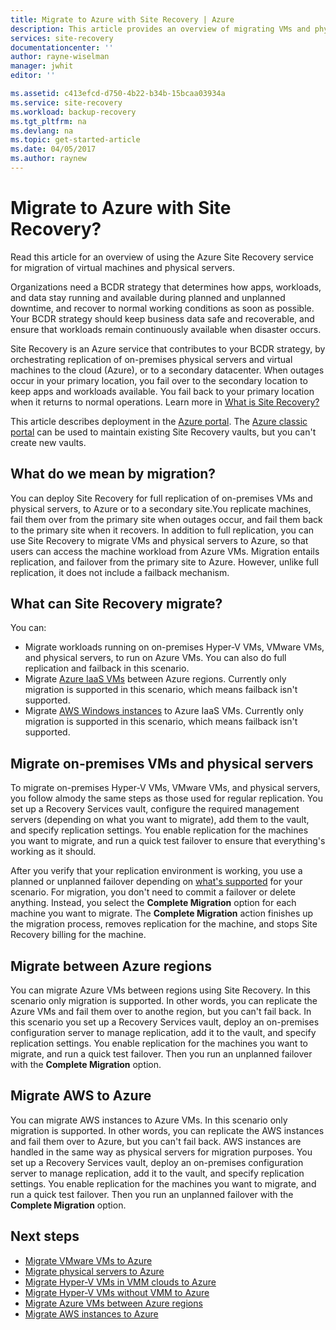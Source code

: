 ```yaml
---
title: Migrate to Azure with Site Recovery | Azure
description: This article provides an overview of migrating VMs and physical servers to Azure with Azure Site Recovery
services: site-recovery
documentationcenter: ''
author: rayne-wiselman
manager: jwhit
editor: ''

ms.assetid: c413efcd-d750-4b22-b34b-15bcaa03934a
ms.service: site-recovery
ms.workload: backup-recovery
ms.tgt_pltfrm: na
ms.devlang: na
ms.topic: get-started-article
ms.date: 04/05/2017
ms.author: raynew
---
```


# Migrate to Azure with Site Recovery?

Read this article for an overview of using the Azure Site Recovery service for migration of virtual machines and physical servers.

Organizations need a BCDR strategy that determines how apps, workloads, and data stay running and available during planned and unplanned downtime, and recover to normal working conditions as soon as possible. Your BCDR strategy should keep business data safe and recoverable, and ensure that workloads remain continuously available when disaster occurs.

Site Recovery is an Azure service that contributes to your BCDR strategy, by orchestrating replication of on-premises physical servers and virtual machines to the cloud (Azure), or to a secondary datacenter. When outages occur in your primary location, you fail over to the secondary location to keep apps and workloads available. You fail back to your primary location when it returns to normal operations. Learn more in [What is Site Recovery?](./site-recovery-overview.md)

This article describes deployment in the [Azure portal](https://portal.azure.cn). The [Azure classic portal](https://manage.windowsazure.cn/) can be used to maintain existing Site Recovery vaults, but you can't create new vaults.

## What do we mean by migration?

You can deploy Site Recovery for full replication of on-premises VMs and physical servers, to Azure or to a secondary site.You replicate machines, fail them over from the primary site when outages occur, and fail them back to the primary site when it recovers. In addition to full replication, you can use Site Recovery to migrate VMs and physical servers to Azure, so that users can access the machine workload from Azure VMs. Migration entails replication, and failover from the primary site to Azure. However, unlike full replication, it does not include a failback mechanism.

## What can Site Recovery migrate?

You can:

- Migrate workloads running on on-premises Hyper-V VMs, VMware VMs, and physical servers, to run on Azure VMs. You can also do full replication and failback in this scenario.
- Migrate [Azure IaaS VMs](./site-recovery-migrate-azure-to-azure.md) between Azure regions. Currently only migration is supported in this scenario, which means failback isn't supported.
- Migrate [AWS Windows instances](./site-recovery-migrate-aws-to-azure.md) to Azure IaaS VMs. Currently only migration is supported in this scenario, which means failback isn't supported.

## Migrate on-premises VMs and physical servers

To migrate on-premises Hyper-V VMs, VMware VMs, and physical servers, you follow almody the same steps as those used for regular replication. You set up a Recovery Services vault, configure the required management servers (depending on what you want to migrate), add them to the vault, and specify replication settings. You enable replication for the machines you want to migrate, and run a quick test failover to ensure that everything's working as it should.

After you verify that your replication environment is working, you use a planned or unplanned failover depending on [what's supported](./site-recovery-failover.md#failover-and-failback) for your scenario. For migration, you don't need to commit a failover or delete anything. Instead, you select the **Complete Migration** option for each machine you want to migrate. The **Complete Migration** action finishes up the migration process, removes replication for the machine, and stops Site Recovery billing for the machine.

## Migrate between Azure regions

You can migrate Azure VMs between regions using Site Recovery. In this scenario only migration is supported. In other words, you can replicate the Azure VMs and fail them over to anothe region, but you can't fail back. In this scenario you set up a Recovery Services vault, deploy an on-premises configuration server to manage replication, add it to the vault, and specify replication settings. You enable replication for the machines you want to migrate, and run a quick test failover. Then you run an unplanned failover with the **Complete Migration** option.

## Migrate AWS to Azure

You can migrate AWS instances to Azure VMs. In this scenario only migration is supported. In other words, you can replicate the AWS instances and fail them over to Azure, but you can't fail back. AWS instances are handled in the same way as physical servers for migration purposes. You set up a Recovery Services vault, deploy an on-premises configuration server to manage replication, add it to the vault, and specify replication settings. You enable replication for the machines you want to migrate, and run a quick test failover. Then you run an unplanned failover with the **Complete Migration** option.

## Next steps

- [Migrate VMware VMs to Azure](./site-recovery-vmware-to-azure.md)
- [Migrate physical servers to Azure](./site-recovery-vmware-to-azure.md)
- [Migrate Hyper-V VMs in VMM clouds to Azure](./site-recovery-vmm-to-azure.md)
- [Migrate Hyper-V VMs without VMM to Azure](./site-recovery-hyper-v-site-to-azure.md)
- [Migrate Azure VMs between Azure regions](./site-recovery-migrate-azure-to-azure.md)
- [Migrate AWS instances to Azure](./site-recovery-migrate-aws-to-azure.md)